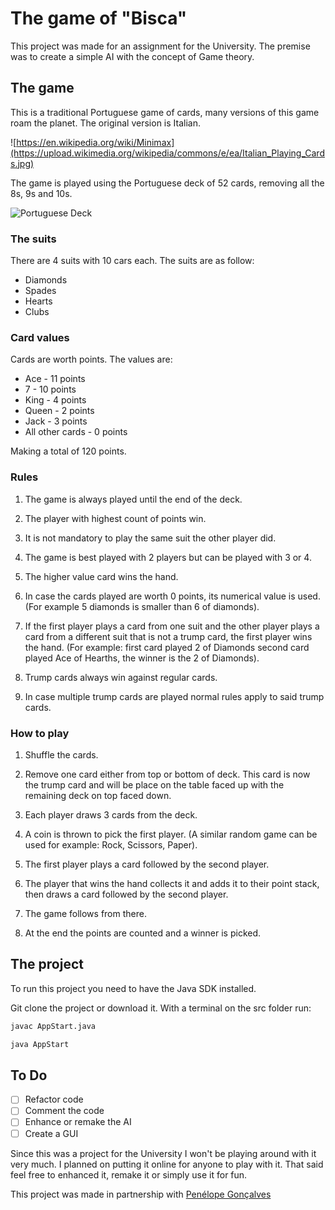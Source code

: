 # The game of "Bisca"

This project was made for an assignment for the University. The premise was to create a simple AI with the concept of Game theory.


## The game

This is a traditional Portuguese game of cards, many versions of this game roam the planet. The original version is Italian.

![https://en.wikipedia.org/wiki/Minimax](https://upload.wikimedia.org/wikipedia/commons/e/ea/Italian_Playing_Cards.jpg)

The game is played using the Portuguese deck of 52 cards, removing all the 8s, 9s and 10s.

![Portuguese Deck](http://www.sobesapo.com/wp-content/uploads/2016/01/product.A4CARD462.h1.jpg)

### The suits
There are 4 suits with 10 cars each. The suits are as follow:
 * Diamonds
 * Spades
 * Hearts
 * Clubs

### Card values
Cards are worth points. The values are:
 * Ace - 11 points
 * 7 - 10 points
 * King - 4 points
 * Queen - 2 points
 * Jack - 3 points
 * All other cards - 0 points

Making a total of 120 points.

### Rules
1. The game is always played until the end of the deck.

2. The player with highest count of points win.

3. It is not mandatory to play the same suit the other player did.

4. The game is best played with 2 players but can be played with 3 or 4.

5. The higher value card wins the hand.

6. In case the cards played are worth 0 points, its numerical value is used. (For example 5 diamonds is smaller than 6 of diamonds).

7. If the first player plays a card from one suit and the other player plays a card from a different suit that is not a trump card, the first player wins the hand. (For example: first card played 2 of Diamonds second card played Ace of Hearths, the winner is the 2 of Diamonds).

7. Trump cards always win against regular cards.

8. In case multiple trump cards are played normal rules apply to said trump cards.


### How to play

1. Shuffle the cards.

2. Remove one card either from top or bottom of deck. This card is now the trump card and will be place on the table faced up with the remaining deck on top faced down.

3. Each player draws 3 cards from the deck.

4. A coin is thrown to pick the first player. (A similar random game can be used for example: Rock, Scissors, Paper).

5. The first player plays a card followed by the second player.

6. The player that wins the hand collects it and adds it to their point stack, then draws a card followed by the second player.

7. The game follows from there.

8. At the end the points are counted and a winner is picked.


## The project

To run this project you need to have the Java SDK installed.

Git clone the project or download it. With a terminal on the src folder run:

```bash
javac AppStart.java

java AppStart
```

## To Do

- [ ] Refactor code
- [ ] Comment the code
- [ ] Enhance or remake the AI
- [ ] Create a GUI

Since this was a project for the University I won't be playing around with it very much. I planned on putting it online for anyone to play with it. That said feel free to enhanced it, remake it or simply use it for fun.


This project was made in partnership with [Penélope Gonçalves](https://github.com/penelopeg)